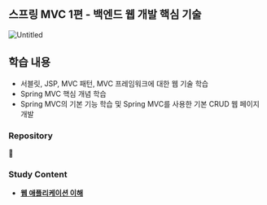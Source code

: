 ## **스프링 MVC 1편 - 백엔드 웹 개발 핵심 기술**

![Untitled](https://github.com/Heo-y-y/development-blog/assets/112863029/6f78f20f-df37-4414-aa40-3065229cc6f3)

## 학습 내용

- 서블릿, JSP, MVC 패턴, MVC 프레임워크에 대한 웹 기술 학습
- Spring MVC 핵심 개념 학습
- Spring MVC의 기본 기능 학습 및 Spring MVC를 사용한 기본 CRUD 웹 페이지 개발

### Repository

📎

### Study Content
- **[웹 애플리케이션 이해](웹애플리케이션이해.md)**
